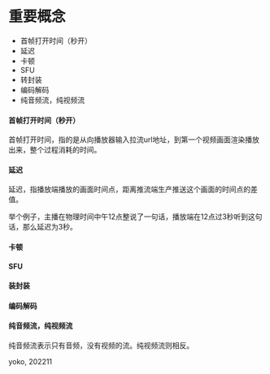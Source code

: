 # 重要概念

- 首帧打开时间（秒开）
- 延迟
- 卡顿
- SFU
- 转封装
- 编码解码
- 纯音频流，纯视频流

#### 首帧打开时间（秒开）

首帧打开时间，指的是从向播放器输入拉流url地址，到第一个视频画面渲染播放出来，整个过程消耗的时间。

#### 延迟

延迟，指播放端播放的画面时间点，距离推流端生产推送这个画面的时间点的差值。

举个例子，主播在物理时间中午12点整说了一句话，播放端在12点过3秒听到这句话，那么延迟为3秒。

#### 卡顿

#### SFU

#### 装封装

#### 编码解码

#### 纯音频流，纯视频流

纯音频流表示只有音频，没有视频的流。纯视频流则相反。

yoko, 202211
